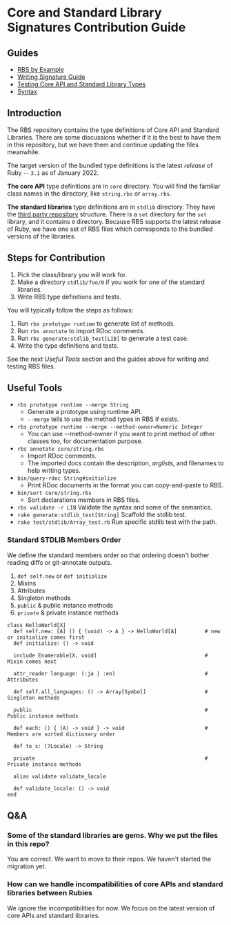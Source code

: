 # Core and Standard Library Signatures Contribution Guide

## Guides

* [RBS by Example](rbs_by_example.md)
* [Writing Signature Guide](sigs.md)
* [Testing Core API and Standard Library Types](stdlib.md)
* [Syntax](syntax.md)

## Introduction

The RBS repository contains the type definitions of Core API and Standard Libraries.
There are some discussions whether if it is the best to have them in this repository, but we have them and continue updating the files meanwhile.

The target version of the bundled type definitions is the latest _release_ of Ruby -- `3.1` as of January 2022.

**The core API** type definitions are in `core` directory.
You will find the familiar class names in the directory, like `string.rbs` or `array.rbs`.

**The standard libraries** type definitions are in `stdlib` directory.
They have the [third party repository](repo.md) structure.
There is a `set` directory for the `set` library, and it contains `0` directory.
Because RBS supports the latest release of Ruby, we have one set of RBS files which corresponds to the bundled versions of the libraries.

## Steps for Contribution

1. Pick the class/library you will work for.
2. Make a directory `stdlib/foo/0` if you work for one of the standard libraries.
3. Write RBS type definitions and tests.

You will typically follow the steps as follows:

1. Run `rbs prototype runtime` to generate list of methods.
2. Run `rbs annotate` to import RDoc comments.
3. Run `rbs generate:stdlib_test[LIB]` to generate a test case.
4. Write the type definitions and tests.

See the next *Useful Tools* section and the guides above for writing and testing RBS files.

## Useful Tools

* `rbs prototype runtime --merge String`
  * Generate a prototype using runtime API.
  * `--merge` tells to use the method types in RBS if exists.
* `rbs prototype runtime --merge --method-owner=Numeric Integer`
  * You can use --method-owner if you want to print method of other classes too, for documentation purpose.
* `rbs annotate core/string.rbs`
  * Import RDoc comments.
  * The imported docs contain the description, *arglists*, and filenames to help writing types.
* `bin/query-rdoc String#initialize`
  * Print RDoc documents in the format you can copy-and-paste to RBS.
* `bin/sort core/string.rbs`
  * Sort declarations members in RBS files.
* `rbs validate -r LIB`
  Validate the syntax and some of the semantics.
* `rake generate:stdlib_test[String]`
  Scaffold the stdlib test.
* `rake test/stdlib/Array_test.rb`
  Run specific stdlib test with the path.

### Standard STDLIB Members Order

We define the standard members order so that ordering doesn't bother reading diffs or git-annotate outputs.

1. `def self.new` or `def initialize`
2. Mixins
3. Attributes
4. Singleton methods
5. `public` & public instance methods
6. `private` & private instance methods

```
class HelloWorld[X]
  def self.new: [A] () { (void) -> A } -> HelloWorld[A]         # new or initialize comes first
  def initialize: () -> void

  include Enumerable[X, void]                                   # Mixin comes next

  attr_reader language: (:ja | :en)                             # Attributes

  def self.all_languages: () -> Array[Symbol]                   # Singleton methods

  public                                                        # Public instance methods

  def each: () { (A) -> void } -> void                          # Members are sorted dictionary order

  def to_s: (?Locale) -> String

  private                                                       # Private instance methods

  alias validate validate_locale

  def validate_locale: () -> void
end
```

## Q&A

### Some of the standard libraries are gems. Why we put the files in this repo?

You are correct. We want to move to their repos. We haven't started the migration yet.

### How can we handle incompatibilities of core APIs and standard libraries between Rubies

We ignore the incompatibilities for now.
We focus on the latest version of core APIs and standard libraries.
